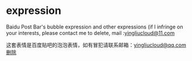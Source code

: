 # expression
Baidu Post Bar's bubble expression and other expressions (if I infringe on your interests, please contact me to delete, mail :yingliucloud@11.com

这套表情是百度贴吧的泡泡表情，如有冒犯请联系邮箱：yingliucloud@qq.com删除
